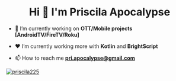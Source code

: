 <h1 align="center">Hi 👋 I'm Priscila Apocalypse</h1>

- 🔭 I’m currently working on **OTT/Mobile projects [AndroidTV/FireTV/Roku]**

- ❤️ I’m currently working more with **Kotlin** and **BrightScript**

- 📫 How to reach me **pri.apocalypse@gmail.com**

<p align="left"> <a href="https://github.com/ryo-ma/github-profile-trophy"><img src="https://github-profile-trophy.vercel.app/?username=priscila225&column=4&row=1" alt="priscila225" /></a> </p>
